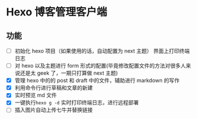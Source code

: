 # Hexo 博客管理客户端

## 功能

*   [ ] 初始化 hexo 项目（如果使用的话，自动配置为 next 主题） 界面上打印终端日志
*   [ ] 对 hexo 以及主题进行 form 形式的配置(毕竟修改配置文件的方法对很多人来说还是太 geek 了，一期只打算做 next 主题)
*   [x] 管理 hexo 中的的 post 和 draft 中的文件，辅助进行 markdown 的写作
*   [x] 利用命令行进行草稿和文章的新建
*   [x] 实时预览 md 文件
*   [x] 一键执行`hexo g -d` 实时打印终端日志，进行远程部署
*   [ ] 插入图片自动上传七牛并替换链接
